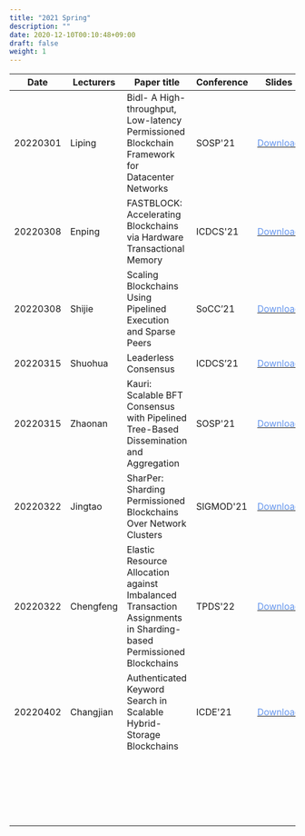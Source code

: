 ```yaml
---
title: "2021 Spring"
description: ""
date: 2020-12-10T00:10:48+09:00
draft: false
weight: 1
---
```


| Date     | Lecturers | Paper title                                                  | Conference | Slides                                                       |
| -------- | --------- | ------------------------------------------------------------ | ---------- | ------------------------------------------------------------ |
| 20220301 | Liping    | Bidl- A High-throughput, Low-latency Permissioned Blockchain Framework for Datacenter Networks | SOSP'21    | [<font color=CornflowerBlue>Download</font>](https://gitee.com/iamosu/BCTS_Resource_Presentation2022/tree/master/2022Spring/0301/Liping) |
| 20220308 | Enping    | FASTBLOCK: Accelerating Blockchains via Hardware Transactional Memory | ICDCS'21   | [<font color=CornflowerBlue>Download</font>](https://gitee.com/iamosu/BCTS_Resource_Presentation2022/tree/master/2022Spring/0308/Enping) |
| 20220308 | Shijie    | Scaling Blockchains Using Pipelined Execution and Sparse Peers | SoCC’21    | [<font color=CornflowerBlue>Download</font>](https://gitee.com/iamosu/BCTS_Resource_Presentation2022/tree/master/2022Spring/0308/Shijie) |
| 20220315 | Shuohua   | Leaderless Consensus                                         | ICDCS’21   | [<font color=CornflowerBlue>Download</font>](https://gitee.com/iamosu/BCTS_Resource_Presentation2022/tree/master/2022Spring/0315/Shuohua) |
| 20220315 | Zhaonan   | Kauri: Scalable BFT Consensus with Pipelined Tree-Based Dissemination and Aggregation | SOSP'21    | [<font color=CornflowerBlue>Download</font>](https://gitee.com/iamosu/BCTS_Resource_Presentation2022/tree/master/2022Spring/0315/Zhaonan) |
| 20220322 | Jingtao   | SharPer: Sharding Permissioned Blockchains Over Network Clusters | SIGMOD'21  | [<font color=CornflowerBlue>Download</font>](https://gitee.com/iamosu/BCTS_Resource_Presentation2022/tree/master/2022Spring/0322/Jingtao) |
| 20220322 | Chengfeng | Elastic Resource Allocation against Imbalanced Transaction Assignments in Sharding-based Permissioned Blockchains | TPDS'22    | [<font color=CornflowerBlue>Download</font>](https://gitee.com/iamosu/BCTS_Resource_Presentation2022/tree/master/2022Spring/0322/Chengfeng) |
| 20220402 | Changjian | Authenticated Keyword Search in Scalable Hybrid-Storage Blockchains | ICDE'21    | [<font color=CornflowerBlue>Download</font>](https://gitee.com/iamosu/BCTS_Resource_Presentation2022/tree/master/2022Spring/0402/changjian) |
|          |           |                                                              |            |                                                              |
|          |           |                                                              |            |                                                              |
|          |           |                                                              |            |                                                              |
|          |           |                                                              |            |                                                              |
|          |           |                                                              |            |                                                              |
|          |           |                                                              |            |                                                              |
|          |           |                                                              |            |                                                              |
|          |           |                                                              |            |                                                              |
|          |           |                                                              |            |                                                              |
|          |           |                                                              |            |                                                              |
|          |           |                                                              |            |                                                              |
|          |           |                                                              |            |                                                              |
|          |           |                                                              |            |                                                              |
|          |           |                                                              |            |                                                              |
|          |           |                                                              |            |                                                              |
|          |           |                                                              |            |                                                              |
|          |           |                                                              |            |                                                              |
|          |           |                                                              |            |                                                              |
|          |           |                                                              |            |                                                              |
|          |           |                                                              |            |                                                              |
|          |           |                                                              |            |                                                              |

